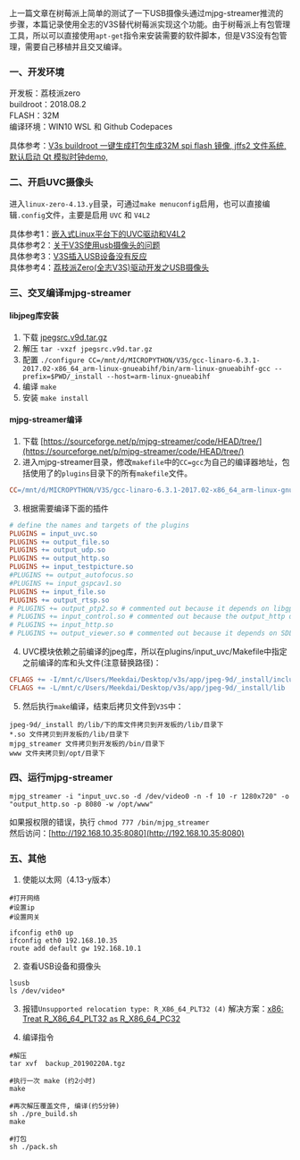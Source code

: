 上一篇文章在树莓派上简单的测试了一下USB摄像头通过mjpg-streamer推流的步骤，本篇记录使用全志的V3S替代树莓派实现这个功能。由于树莓派上有包管理工具，所以可以直接使用`apt-get`指令来安装需要的软件脚本，但是V3S没有包管理，需要自己移植并且交叉编译。

### 一、开发环境
开发板：荔枝派zero  
buildroot：2018.08.2  
FLASH：32M  
编译环境：WIN10 WSL 和 Github Codepaces  

具体参考：[V3s buildroot 一键生成打包生成32M spi flash 镜像, jffs2 文件系统, 默认启动 Qt 模拟时钟demo,](https://whycan.com/t_2169.html)

### 二、开启UVC摄像头
进入`linux-zero-4.13.y`目录，可通过`make menuconfig`启用，也可以直接编辑`.config`文件，主要是启用 `UVC` 和 `V4L2`  

具体参考1：[嵌入式Linux平台下的UVC驱动和V4L2](https://ccclaire.com/index.php/2021/03/25/camera-driver-in-embbedlinux-and-v4l2/)  
具体参考2：[关于V3S使用usb摄像头的问题](https://whycan.com/t_6234.html)  
具体参考3：[V3S插入USB设备没有反应](https://whycan.com/t_7459.html)  
具体参考4：[荔枝派Zero(全志V3S)驱动开发之USB摄像头](https://cloud.tencent.com/developer/article/2311086)  

### 三、交叉编译mjpg-streamer
#### libjpeg库安装

1. 下载 [jpegsrc.v9d.tar.gz](http://www.ijg.org/files/jpegsrc.v9d.tar.gz) 
2. 解压 `tar -vxzf jpegsrc.v9d.tar.gz`
3. 配置 `./configure CC=/mnt/d/MICROPYTHON/V3S/gcc-linaro-6.3.1-2017.02-x86_64_arm-linux-gnueabihf/bin/arm-linux-gnueabihf-gcc --prefix=$PWD/_install --host=arm-linux-gnueabihf`
4. 编译 `make`
5. 安装 `make install`

#### mjpg-streamer编译

1. 下载 [https://sourceforge.net/p/mjpg-streamer/code/HEAD/tree/](https://sourceforge.net/p/mjpg-streamer/code/HEAD/tree/)
2. 进入mjpg-streamer目录，修改`makefile`中的`CC=gcc`为自己的编译器地址，包括使用了的`plugins`目录下的所有`makefile`文件。
```makefile
CC=/mnt/d/MICROPYTHON/V3S/gcc-linaro-6.3.1-2017.02-x86_64_arm-linux-gnueabihf/bin/arm-linux-gnueabihf-gcc
```

3. 根据需要编译下面的插件
```makefile
# define the names and targets of the plugins
PLUGINS = input_uvc.so
PLUGINS += output_file.so
PLUGINS += output_udp.so
PLUGINS += output_http.so
PLUGINS += input_testpicture.so
#PLUGINS += output_autofocus.so
#PLUGINS += input_gspcav1.so
PLUGINS += input_file.so
PLUGINS += output_rtsp.so
# PLUGINS += output_ptp2.so # commented out because it depends on libgphoto
# PLUGINS += input_control.so # commented out because the output_http does it's job
# PLUGINS += input_http.so 
# PLUGINS += output_viewer.so # commented out because it depends on SDL
```

4. UVC模块依赖之前编译的jpeg库，所以在plugins/input_uvc/Makefile中指定之前编译的库和头文件(注意替换路径)：
```makefile
CFLAGS += -I/mnt/c/Users/Meekdai/Desktop/v3s/app/jpeg-9d/_install/include
CFLAGS += -L/mnt/c/Users/Meekdai/Desktop/v3s/app/jpeg-9d/_install/lib
```

5. 然后执行`make`编译，结束后拷贝文件到`V3S`中：
```
jpeg-9d/_install 的/lib/下的库文件拷贝到开发板的/lib/目录下
*.so 文件拷贝到开发板的/lib/目录下
mjpg_streamer 文件拷贝到开发板的/bin/目录下
www 文件夹拷贝到/opt/目录下
```

### 四、运行mjpg-streamer

```
mjpg_streamer -i "input_uvc.so -d /dev/video0 -n -f 10 -r 1280x720" -o "output_http.so -p 8080 -w /opt/www"
```

如果报权限的错误，执行 `chmod 777 /bin/mjpg_streamer`  
然后访问：[http://192.168.10.35:8080](http://192.168.10.35:8080)  

### 五、其他

1. 使能以太网（4.13-y版本）

```
#打开网络
#设置ip
#设置网关

ifconfig eth0 up
ifconfig eth0 192.168.10.35
route add default gw 192.168.10.1
```

2. 查看USB设备和摄像头
```
lsusb
ls /dev/video*
```

3. 报错`Unsupported relocation type: R_X86_64_PLT32 (4)` 解决方案：[x86: Treat R_X86_64_PLT32 as R_X86_64_PC32](https://git.kernel.org/pub/scm/linux/kernel/git/torvalds/linux.git/commit/?id=b21ebf2fb4cde1618915a97cc773e287ff49173e)

4. 编译指令
```
#解压
tar xvf  backup_20190220A.tgz

#执行一次 make (约2小时)
make

#再次解压覆盖文件, 编译(约5分钟)
sh ./pre_build.sh
make

#打包
sh ./pack.sh

```




